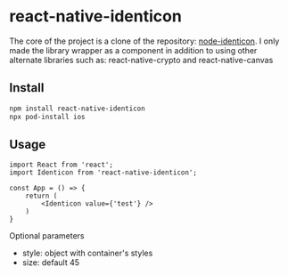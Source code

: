 # react-native-identicon

The core of the project is a clone of the repository: [node-identicon](https://github.com/Ajido/node-identicon). I only made the library wrapper as a component in addition to using other alternate libraries such as: react-native-crypto and react-native-canvas

## Install

```bash
npm install react-native-identicon
npx pod-install ios
```

## Usage

```JSX
import React from 'react';
import Identicon from 'react-native-identicon';

const App = () => {
    return (
        <Identicon value={'test'} />
    )
}
```

Optional parameters

* style: object with container's styles
* size: default 45